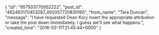  {
   "id": "957503770952222",
   "post_id": "462493170453287_492057720830165",
   "from_name": "Tara Duncan",
   "message": "I have requested Dean Kory insert the appropriate attribution or take the post down immediately.  I guess we'll see what happens.",
   "created_time": "2016-03-11T21:45:44+0000"
 }
